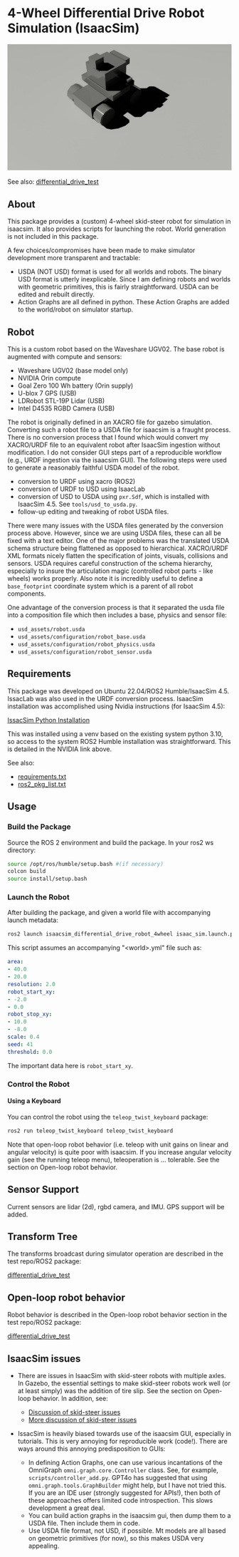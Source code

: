 # 4-Wheel Differential Drive Robot Simulation (IsaacSim)

![selfie](rgb_image.jpg)

See also:
[differential_drive_test](https://github.com/StuartGJohnson/differential_drive_test)

## About

This package provides a (custom) 4-wheel skid-steer robot for simulation in isaacsim. 
It also provides scripts for launching the robot. World generation is not included
in this package. 

A few choices/compromises have been made to make simulator development more transparent and tractable:
- USDA (NOT USD) format is used for all worlds and robots. The binary USD format is utterly inexplicable. Since I am defining robots and worlds with geometric primitives, this is fairly straightforward. USDA can be edited and rebuilt directly.
- Action Graphs are all defined in python. These Action Graphs are added to the world/robot on simulator startup.

## Robot
This is a custom robot based on the Waveshare UGV02. The base robot is augmented with compute and sensors:
- Waveshare UGV02 (base model only)
- NVIDIA Orin compute
- Goal Zero 100 Wh battery (Orin supply)
- U-blox 7 GPS (USB)
- LDRobot STL-19P Lidar (USB)
- Intel D4535 RGBD Camera (USB)

The robot is originally defined in an XACRO file for gazebo simulation. Converting such a robot file to a USDA file for isaacsim is a fraught process. There is no conversion process that I found which would convert my XACRO/URDF file to an equivalent robot after IsaacSim ingestion without modification. I do not consider GUI steps part of a reproducible workflow (e.g., URDF ingestion via the isaacsim GUI). The following steps were used to generate a reasonably faithful USDA model of the robot.
- conversion to URDF using xacro (ROS2)
- conversion of URDF to USD using IsaacLab
- conversion of USD to USDA using `pxr.Sdf`, which is installed with IsaacSim 4.5. See `tools/usd_to_usda.py`.
- follow-up editing and tweaking of robot USDA files.

There were many issues with the USDA files generated by the conversion process above. However, since we are using USDA files, these can all be fixed with a text editor. One of the major problems was the translated USDA schema structure being flattened as opposed to hierarchical. XACRO/URDF XML formats nicely flatten the specification of joints, visuals, collisions and sensors. USDA requires careful construction of the schema hierarchy, especially to insure the articulation magic (controlled robot parts - like wheels) works properly. Also note it is incredibly useful to define a `base_footprint` coordinate system which is a parent of all robot components.

One advantage of the conversion process is that it separated the usda file into a composition file which then includes a base, physics and sensor file:
- `usd_assets/robot.usda`
- `usd_assets/configuration/robot_base.usda`
- `usd_assets/configuration/robot_physics.usda`
- `usd_assets/configuration/robot_sensor.usda`

## Requirements

This package was developed on Ubuntu 22.04/ROS2 Humble/IsaacSim 4.5. IssacLab was also used in the URDF conversion process.
IsaacSim installation was accomplished using Nvidia instructions (for IsaacSim 4.5):

[IssacSim Python Installation](https://docs.isaacsim.omniverse.nvidia.com/latest/installation/install_python.html)

This was installed using a venv based on the existing system python 3.10, so access to the system ROS2 Humble installation was straightforward. This is detailed in the NVIDIA link above.

See also:
- [requirements.txt](requirements.txt)
- [ros2_pkg_list.txt](ros2_pkg_list.txt)

## Usage

### Build the Package

Source the ROS 2 environment and build the package. In your ros2 ws directory:

```bash
source /opt/ros/humble/setup.bash #(if necessary)
colcon build
source install/setup.bash
```

### Launch the Robot

After building the package, and given a world file with accompanying launch metadata:

```bash
ros2 launch isaacsim_differential_drive_robot_4wheel isaac_sim.launch.py world:=<world>.usda robot:=<robot>.usda
```

This script assumes an accompanying "\<world\>.yml" file such as:

```yml
area:
- 40.0
- 20.0
resolution: 2.0
robot_start_xy:
- -2.0
- 0.0
robot_stop_xy:
- 10.0
- -8.0
scale: 0.4
seed: 41
threshold: 0.0
```

The important data here is `robot_start_xy`.

### Control the Robot

#### Using a Keyboard

You can control the robot using the ```teleop_twist_keyboard``` package:

```bash
ros2 run teleop_twist_keyboard teleop_twist_keyboard
```

Note that open-loop robot behavior (i.e. teleop with unit gains on linear and angular velocity) is quite poor with isaacsim. If you increase angular velocity gain (see the running teleop menu), teleoperation is ... tolerable. See the section on Open-loop robot behavior. 

## Sensor Support

Current sensors are lidar (2d), rgbd camera, and IMU. GPS support will be added.

## Transform Tree

The transforms broadcast during simulator operation are described in the test repo/ROS2 package:

[differential_drive_test](https://github.com/StuartGJohnson/differential_drive_test)

## Open-loop robot behavior

Robot behavior is described in the Open-loop robot behavior section in the test repo/ROS2 package:

[differential_drive_test](https://github.com/StuartGJohnson/differential_drive_test)


## IsaacSim issues

- There are issues in IsaacSim with skid-steer robots with multiple axles. In Gazebo,
the essential settings to make skid-steer robots work well (or at least simply) was
the addition of tire slip. See the section on Open-loop behavior. In addition, see:

  - <a href="https://forums.developer.nvidia.com/t/how-to-drive-clearpath-jackal-via-ros2-messages-in-isaac-sim/275907"> Discussion of skid-steer issues</a>
  - <a href="https://forums.developer.nvidia.com/t/wheel-robot-with-4-joints-cant-move-by-differential-controller-using-action-graph-and-ros/228800/9">More discussion of skid-steer issues</a>

- IssacSim is heavily biased towards use of the isaacsim GUI, especially in tutorials. This is very annoying for reproducible work (code!). There are ways around this annoying predisposition to GUIs:
  - In defining Action Graphs, one can use various incantations of the OmniGraph `omni.graph.core.Controller` class. See, for example, `scripts/controller_add.py`. GPT4o has suggested that using `omni.graph.tools.GraphBuilder` might help, but I have not tried this. If you are an IDE user (strongly suggested for APIs!), then both of these approaches offers limited code introspection. This slows development a great deal.
  - You can build action graphs in the isaacsim gui, then dump them to a USDA file. Then include them in code.
  - Use USDA file format, not USD, if possible. Mt models are all based on geometric primitives (for now), so this makes USDA very appealing.